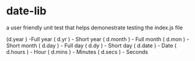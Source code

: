 # date-lib
 a user friendly unit test that helps demonestrate testing the index.js file

(d.year ) -Full year
( d.yr )  - Short year
( d.month ) - Full month
( d.mon ) - Short month
( d.day )  - Full day
( d.dy )  - Short day
( d.date ) - Date
( d.hours ) - Hour
( d.mins )  - Minutes
( d.secs )  - Seconds
